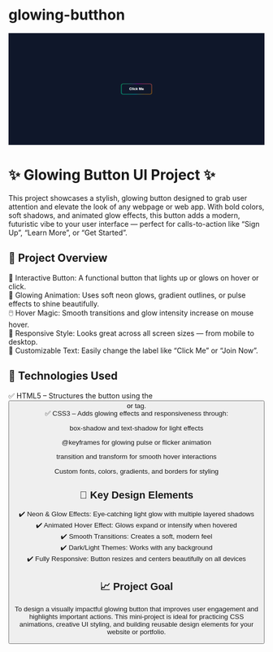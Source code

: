 # glowing-butthon
![image](https://github.com/dabhijanvi/glowing-butthon/blob/ceb92c00ac7fb32be3c02e68ddfaaf1589776a02/Glowing-Button.png)

# ✨ Glowing Button UI Project ✨

This project showcases a stylish, glowing button designed to grab user attention and elevate the look of any webpage or web app. With bold colors, soft shadows, and animated glow effects, this button adds a modern, futuristic vibe to your user interface — perfect for calls-to-action like “Sign Up”, “Learn More”, or “Get Started”.


## 🌟 Project Overview

🔘 Interactive Button: A functional button that lights up or glows on hover or click.<br>
🌈 Glowing Animation: Uses soft neon glows, gradient outlines, or pulse effects to shine beautifully.<br>
🖱️ Hover Magic: Smooth transitions and glow intensity increase on mouse hover.<br>
📱 Responsive Style: Looks great across all screen sizes — from mobile to desktop.<br>
🎯 Customizable Text: Easily change the label like “Click Me” or “Join Now”.<br>


## 🎨 Technologies Used

✅ HTML5 – Structures the button using the <button> or <a> tag.<br>
✅ CSS3 – Adds glowing effects and responsiveness through:<br>

box-shadow and text-shadow for light effects<br>

@keyframes for glowing pulse or flicker animation<br>

transition and transform for smooth hover interactions<br>

Custom fonts, colors, gradients, and borders for styling<br>



## 🚀 Key Design Elements

✔️ Neon & Glow Effects: Eye-catching light glow with multiple layered shadows<br>
✔️ Animated Hover Effect: Glows expand or intensify when hovered<br>
✔️ Smooth Transitions: Creates a soft, modern feel<br>
✔️ Dark/Light Themes: Works with any background<br>
✔️ Fully Responsive: Button resizes and centers beautifully on all devices<br>



## 📈 Project Goal

To design a visually impactful glowing button that improves user engagement and highlights important actions. This mini-project is ideal for practicing CSS animations, creative UI styling, and building reusable design elements for your website or portfolio.
